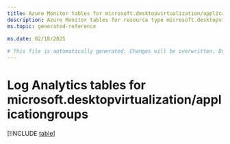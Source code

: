 ```yaml
---
title: Azure Monitor tables for microsoft.desktopvirtualization/applicationgroups
description: Azure Monitor tables for resource type microsoft.desktopvirtualization/applicationgroups
ms.topic: generated-reference
   
ms.date: 02/18/2025

# This file is automatically generated. Changes will be overwritten. Do not change this file directly.
---
```


# Log Analytics tables for microsoft.desktopvirtualization/applicationgroups  

[!INCLUDE [table](~/reusable-content/ce-skilling/azure/includes/azure-monitor/reference/tables/microsoft-desktopvirtualization_applicationgroups-include.md)]

